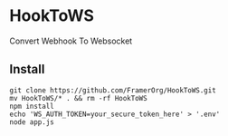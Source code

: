 # HookToWS

Convert Webhook To Websocket

## Install

```shell
git clone https://github.com/FramerOrg/HookToWS.git
mv HookToWS/* . && rm -rf HookToWS
npm install
echo 'WS_AUTH_TOKEN=your_secure_token_here' > '.env'
node app.js
```
